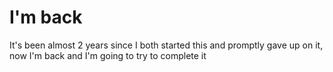 # I'm back

It's been almost 2 years since I both started this and promptly gave up on it, now I'm back and I'm going to try to complete it
